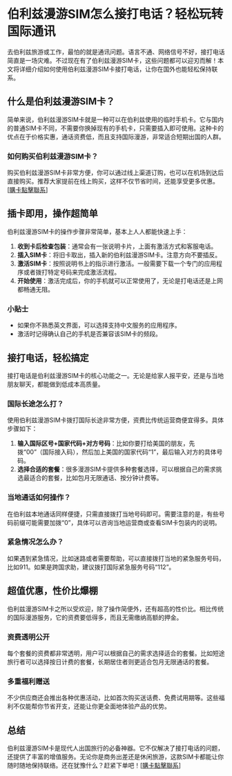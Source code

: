 # 伯利兹漫游SIM怎么接打电话？轻松玩转国际通讯

去伯利兹旅游或工作，最怕的就是通讯问题。语言不通、网络信号不好，接打电话简直是一场灾难。不过现在有了伯利兹漫游SIM卡，这些问题都可以迎刃而解！本文将详细介绍如何使用伯利兹漫游SIM卡接打电话，让你在国外也能轻松保持联系。

## 什么是伯利兹漫游SIM卡？

简单来说，伯利兹漫游SIM卡就是一种可以在伯利兹使用的临时手机卡。它与国内的普通SIM卡不同，不需要你换掉现有的手机卡，只需要插入即可使用。这种卡的优点在于价格实惠，通话资费低，而且支持国际漫游，非常适合短期出国的人群。

### 如何购买伯利兹漫游SIM卡？

购买伯利兹漫游SIM卡非常方便，你可以通过线上渠道订购，也可以在机场到达后直接购买。推荐大家提前在线上购买，这样不仅节省时间，还能享受更多优惠。[[購卡點擊聯系](https://t.me/s/esim1088)]

## 插卡即用，操作超简单

伯利兹漫游SIM卡的操作步骤非常简单，基本上人人都能快速上手：

1. **收到卡后检查包装**：通常会有一张说明卡片，上面有激活方式和客服电话。
2. **插入SIM卡**：将旧卡取出，插入新的伯利兹漫游SIM卡。注意方向不要插反。
3. **激活SIM卡**：按照说明书上的指示进行激活。一般需要下载一个专门的应用程序或者拨打特定号码来完成激活流程。
4. **开始使用**：激活完成后，你的手机就可以正常使用了，无论是打电话还是上网都畅通无阻。

### 小贴士

- 如果你不熟悉英文界面，可以选择支持中文服务的应用程序。
- 激活时记得确认自己的手机是否兼容该SIM卡的频段。

## 接打电话，轻松搞定

接打电话是伯利兹漫游SIM卡的核心功能之一。无论是给家人报平安，还是与当地朋友聊天，都能做到低成本高质量。

### 国际长途怎么打？

使用伯利兹漫游SIM卡拨打国际长途非常方便，资费比传统运营商便宜得多。具体步骤如下：

1. **输入国际区号+国家代码+对方号码**：比如你要打给美国的朋友，先拨“00”（国际接入码），然后加上美国的国家代码“1”，最后输入对方的具体号码。
2. **选择合适的套餐**：很多漫游SIM卡提供多种套餐选择，可以根据自己的需求挑选最适合的套餐，比如包月无限通话、按分钟计费等。

### 当地通话如何操作？

在伯利兹本地通话同样便捷，只需直接拨打当地号码即可。需要注意的是，有些号码前缀可能需要加拨“0”，具体可以咨询当地运营商或查看SIM卡包装内的说明。

### 紧急情况怎么办？

如果遇到紧急情况，比如迷路或者需要帮助，可以直接拨打当地的紧急服务号码，比如911。如果是跨国求助，建议拨打国际紧急服务号码“112”。

## 超值优惠，性价比爆棚

伯利兹漫游SIM卡之所以受欢迎，除了操作简便外，还有超高的性价比。相比传统的国际漫游服务，它的资费要低得多，而且无需缴纳高额的押金。

### 资费透明公开

每个套餐的资费都非常透明，用户可以根据自己的需求选择适合的套餐。比如短途旅行者可以选择按日计费的套餐，长期居住者则更适合包月无限通话的套餐。

### 多重福利赠送

不少供应商还会推出各种优惠活动，比如首次购买送话费、免费试用期等。这些福利不仅能帮你节省开支，还能让你更全面地体验产品的优势。

## 总结

伯利兹漫游SIM卡是现代人出国旅行的必备神器。它不仅解决了接打电话的问题，还提供了丰富的增值服务。无论你是商务出差还是休闲旅游，这款SIM卡都能让你随时随地保持联络。还在犹豫什么？赶紧下单吧！[[購卡點擊聯系](https://t.me/s/esim1088)]